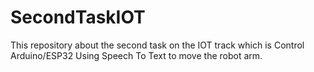 # SecondTaskIOT
This repository about the second task on the IOT track which is Control Arduino/ESP32 Using Speech To Text to move the robot arm.
